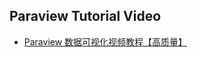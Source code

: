 ## Paraview Tutorial Video

* [Paraview 数据可视化视频教程【高质量】](https://www.bilibili.com/video/BV1mb4y167mJ?p=2&vd_source=4f3e5bfcf57fd659c40e3df56c0fd113)

